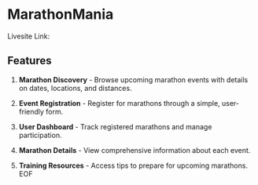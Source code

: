 # MarathonMania

Livesite Link: 

## Features

1. **Marathon Discovery** - Browse upcoming marathon events with details on dates, locations, and distances.

2. **Event Registration** - Register for marathons through a simple, user-friendly form.

3. **User Dashboard** - Track registered marathons and manage participation.

4. **Marathon Details** - View comprehensive information about each event.

5. **Training Resources** - Access tips to prepare for upcoming marathons.
EOF